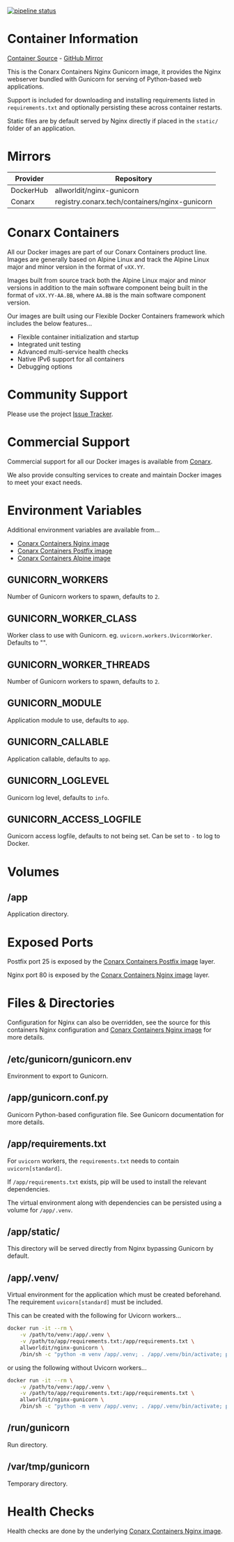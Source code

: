 [![pipeline status](https://gitlab.conarx.tech/containers/nginx-gunicorn/badges/main/pipeline.svg)](https://gitlab.conarx.tech/containers/nginx-gunicorn/-/commits/main)

# Container Information

[Container Source](https://gitlab.conarx.tech/containers/nginx-gunicorn) - [GitHub Mirror](https://github.com/AllWorldIT/containers-nginx-gunicorn)

This is the Conarx Containers Nginx Gunicorn image, it provides the Nginx webserver bundled with Gunicorn for serving of Python-based web
applications.

Support is included for downloading and installing requirements listed in `requirements.txt` and optionally persisting these across
container restarts.

Static files are by default served by Nginx directly if placed in the `static/` folder of an application.



# Mirrors

|  Provider  |  Repository                                    |
|------------|------------------------------------------------|
| DockerHub  | allworldit/nginx-gunicorn                      |
| Conarx     | registry.conarx.tech/containers/nginx-gunicorn |



# Conarx Containers

All our Docker images are part of our Conarx Containers product line. Images are generally based on Alpine Linux and track the
Alpine Linux major and minor version in the format of `vXX.YY`.

Images built from source track both the Alpine Linux major and minor versions in addition to the main software component being
built in the format of `vXX.YY-AA.BB`, where `AA.BB` is the main software component version.

Our images are built using our Flexible Docker Containers framework which includes the below features...

- Flexible container initialization and startup
- Integrated unit testing
- Advanced multi-service health checks
- Native IPv6 support for all containers
- Debugging options



# Community Support

Please use the project [Issue Tracker](https://gitlab.conarx.tech/containers/nginx-gunicorn/-/issues).



# Commercial Support

Commercial support for all our Docker images is available from [Conarx](https://conarx.tech).

We also provide consulting services to create and maintain Docker images to meet your exact needs.



# Environment Variables

Additional environment variables are available from...
* [Conarx Containers Nginx image](https://gitlab.conarx.tech/containers/nginx)
* [Conarx Containers Postfix image](https://gitlab.conarx.tech/containers/postfix)
* [Conarx Containers Alpine image](https://gitlab.conarx.tech/containers/alpine)


## GUNICORN_WORKERS

Number of Gunicorn workers to spawn, defaults to `2`.


## GUNICORN_WORKER_CLASS

Worker class to use with Gunicorn. eg. `uvicorn.workers.UvicornWorker`. Defaults to "".


## GUNICORN_WORKER_THREADS

Number of Gunicorn workers to spawn, defaults to `2`.


## GUNICORN_MODULE

Application module to use, defaults to `app`.


## GUNICORN_CALLABLE

Application callable, defaults to `app`.


## GUNICORN_LOGLEVEL

Gunicorn log level, defaults to `info`.


## GUNICORN_ACCESS_LOGFILE

Gunicorn access logfile, defaults to not being set. Can be set to `-` to log to Docker.



# Volumes


## /app

Application directory.



# Exposed Ports

Postfix port 25 is exposed by the [Conarx Containers Postfix image](https://gitlab.conarx.tech/containers/postfix) layer.

Nginx port 80 is exposed by the [Conarx Containers Nginx image](https://gitlab.conarx.tech/containers/nginx) layer.



# Files & Directories

Configuration for Nginx can also be overridden, see the source for this containers Nginx configuration and
[Conarx Containers Nginx image](https://gitlab.conarx.tech/containers/nginx) for more details.


## /etc/gunicorn/gunicorn.env

Environment to export to Gunicorn.


## /app/gunicorn.conf.py

Gunicorn Python-based configuration file. See Gunicorn documentation for more details.


## /app/requirements.txt

For `uvicorn` workers, the `requirements.txt` needs to contain `uvicorn[standard]`.

If `/app/requirements.txt` exists, pip will be used to install the relevant dependencies.

The virtual environment along with dependencies can be persisted using a volume for `/app/.venv`.


## /app/static/

This directory will be served directly from Nginx bypassing Gunicorn by default.


## /app/.venv/

Virtual environment for the application which must be created beforehand. The requirement `uvicorn[standard]` must be included.

This can be created with the following for Uvicorn workers...

```sh
docker run -it --rm \
    -v /path/to/venv:/app/.venv \
    -v /path/to/app/requirements.txt:/app/requirements.txt \
    allworldit/nginx-gunicorn \
    /bin/sh -c "python -m venv /app/.venv; . /app/.venv/bin/activate; pip intall 'uvicorn[standard]' 'gunicorn' 'setproctitle'; pip install --requirement /app/requirements.txt"
```

or using the following without Uvicorn workers...

```sh
docker run -it --rm \
    -v /path/to/venv:/app/.venv \
    -v /path/to/app/requirements.txt:/app/requirements.txt \
    allworldit/nginx-gunicorn \
    /bin/sh -c "python -m venv /app/.venv; . /app/.venv/bin/activate; pip intall 'gunicorn' 'setproctitle' 'gevent'; pip install --requirement /app/requirements.txt"
```


## /run/gunicorn

Run directory.


## /var/tmp/gunicorn

Temporary directory.



# Health Checks

Health checks are done by the underlying
[Conarx Containers Nginx image](https://gitlab.iitsp.com/allworldit/docker/nginx/README.md).
